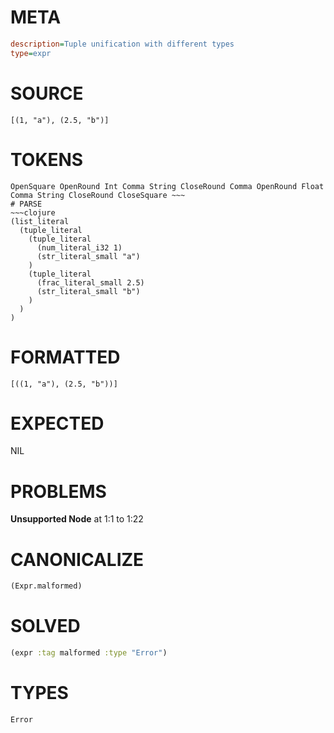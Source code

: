 # META
~~~ini
description=Tuple unification with different types
type=expr
~~~
# SOURCE
~~~roc
[(1, "a"), (2.5, "b")]
~~~
# TOKENS
~~~text
OpenSquare OpenRound Int Comma String CloseRound Comma OpenRound Float Comma String CloseRound CloseSquare ~~~
# PARSE
~~~clojure
(list_literal
  (tuple_literal
    (tuple_literal
      (num_literal_i32 1)
      (str_literal_small "a")
    )
    (tuple_literal
      (frac_literal_small 2.5)
      (str_literal_small "b")
    )
  )
)
~~~
# FORMATTED
~~~roc
[((1, "a"), (2.5, "b"))]
~~~
# EXPECTED
NIL
# PROBLEMS
**Unsupported Node**
at 1:1 to 1:22

# CANONICALIZE
~~~clojure
(Expr.malformed)
~~~
# SOLVED
~~~clojure
(expr :tag malformed :type "Error")
~~~
# TYPES
~~~roc
Error
~~~
